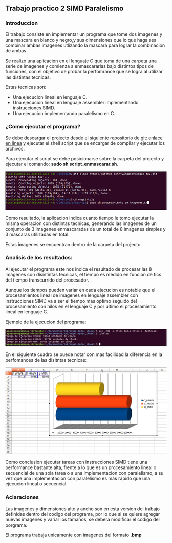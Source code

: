 ## Trabajo practico 2 SIMD Paralelismo 

### Introduccion

El trabajo consiste en implementar un programa que tome dos imagenes y una mascara en blanco y negro,y sus dimensiones que lo que haga sea combinar ambas imagenes utlizando la mascara para lograr la combinacion de ambas.

Se realizo una aplicacion en el lenguaje C que toma de una carpeta una serie de imagenes y comienza a enmascararlas bajo distintos tipos de funciones, con el objetivo de probar la perfomrance que se logra al utilizar las distintas tecnicas.

Estas tecnicas son: 

* Una ejecucion lineal en lenguaje C.
* Una ejecucion lineal en lenguaje assembler implementando instrucciones SIMD.
* Una ejecucion implementando paralelismo en C.

### ¿Como ejecutar el programa? 

Se debe descargar el projecto desde el siguiente repositorio de git: [enlace en línea](https://github.com/jvargas29/orga2-tp2.git) y ejecutar el shell script que se encargar de compilar y ejecutar los archivos.

Para ejecutar el script se debe posicionarse sobre la carpeta del projecto y ejecutar el comando: **sudo sh script_enmascarar.sh**.

![Clonamos el proyecto y lo ejecutamos](/capturas/captura1.png)

Como resultado, la aplicacion indica cuanto tiempo le tomo ejecutar la misma operacion con distintas tecnicas, generando las imagenes de un conjunto de 3 imagenes enmascaradas de un total de 8 imagenes simples y 3 mascaras utilizadas en total. 

Estas imagenes se encuentran dentro de la carpeta del projecto.

### Analisis de los resultados:

Al ejecutar el programa este nos indica el resultado de procesar las 8 imagenes con disintintas tecnicas, el tiempo es medido en funcion de tics del tiempo transcurrido del procesador.

Aunque los tiempos pueden variar en cada ejecucion es notable que el procesamientos lineal de imagenes en lenguaje assembler con instrucciones SIMD va a ser el tiempo mas optimo seguido del procesamiento con hilos en el lenguaje C y por ultimo el procesamiento lineal en lenguaje C.

Ejemplo de la ejecucion del programa: 

![Ejemplo](/capturas/captura2.jpeg)

En el siguiente cuadro se puede notar con mas facilidad la diferencia en la perfomances de las disitntas tecnicas: 

![Grafico de medicion de tiempos de ejecucion](/capturas/captura3.jpeg)

Como conclusion ejecutar tareas con instrucciones SIMD tiene una performance bastante alta, frente a lo que es un procesamiento lineal o secuencial de una sola tarea o a una implementacion con paralelismo, a su vez que una implementacion con paralelismo es mas rapido que una ejecucion lineal o secuencial.

### Aclaraciones

Las imagenes y dimensiones alto y ancho son en esta version del trabajo definidas dentro del codigo del programa, por lo que si se quiere agregar nuevas imagenes y variar los tamaños, se debera modificar el codigo del porgrama. 

El programa trabaja unicamente con imagenes del formato **.bmp**